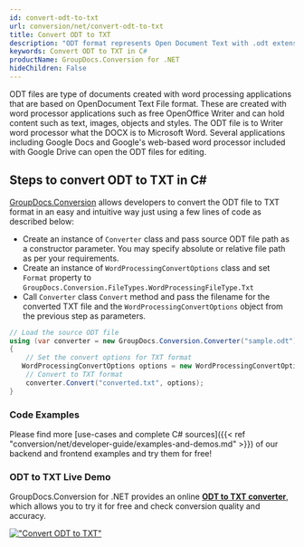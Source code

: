 ```yaml
---
id: convert-odt-to-txt
url: conversion/net/convert-odt-to-txt
title: Convert ODT to TXT
description: "ODT format represents Open Document Text with .odt extension. Learn how to convert ODT to TXT file programmatically in C# language using GroupDocs.Conversion for .NET library."
keywords: Convert ODT to TXT in C#
productName: GroupDocs.Conversion for .NET
hideChildren: False
---
```


ODT files are type of documents created with word processing applications that are based on OpenDocument Text File format. These are created with word processor applications such as free OpenOffice Writer and can hold content such as text, images, objects and styles. The ODT file is to Writer word processor what the DOCX is to Microsoft Word. Several applications including Google Docs and Google's web-based word processor included with Google Drive can open the ODT files for editing.

## Steps to convert ODT to TXT in C#

[GroupDocs.Conversion](https://products.groupdocs.com/conversion/net) allows developers to convert the ODT file to TXT format in an easy and intuitive way just using a few lines of code as described below:

* Create an instance of `Converter` class and pass source ODT file path as a constructor parameter. You may specify absolute or relative file path as per your requirements. 
* Create an instance of `WordProcessingConvertOptions` class and set `Format` property to `GroupDocs.Conversion.FileTypes.WordProcessingFileType.Txt`
* Call `Converter` class `Convert` method and pass the filename for the converted TXT file and the `WordProcessingConvertOptions` object from the previous step as parameters.

```csharp
// Load the source ODT file
using (var converter = new GroupDocs.Conversion.Converter("sample.odt"))
{
    // Set the convert options for TXT format
   WordProcessingConvertOptions options = new WordProcessingConvertOptions { Format = GroupDocs.Conversion.FileTypes.WordProcessingFileType.Txt };
    // Convert to TXT format
    converter.Convert("converted.txt", options);
}
```

### Code Examples

Please find more [use-cases and complete C# sources]({{< ref "conversion/net/developer-guide/examples-and-demos.md" >}}) of our backend and frontend examples and try them for free!

### ODT to TXT Live Demo

GroupDocs.Conversion for .NET provides an online [**ODT to TXT converter**](https://products.groupdocs.app/conversion/odt-to-txt), which allows you to try it for free and check conversion quality and accuracy.

[!["Convert ODT to TXT"](conversion/net/images/convert-to-txt/convert-odt-to-txt.png)](https://products.groupdocs.app/conversion/odt-to-txt)